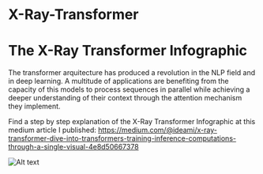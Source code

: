 # X-Ray-Transformer
# The X-Ray Transformer Infographic
The transformer arquitecture has produced a revolution in the NLP field and in deep learning. A multitude of applications are benefiting from the capacity of this models to process sequences in parallel while achieving a deeper understanding of their context through the attention mechanism they implement.

Find a step by step explanation of the X-Ray Transformer Infographic at this medium article I published:
https://medium.com/@ideami/x-ray-transformer-dive-into-transformers-training-inference-computations-through-a-single-visual-4e8d50667378

![Alt text](X-Ray-Transformer/blob/master/xray-transformer-javier-ideami-medium.gif?raw=true "X-Ray Transformer")



